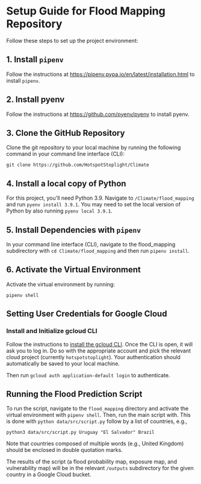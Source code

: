 # Setup Guide for Flood Mapping Repository

Follow these steps to set up the project environment:

## 1. Install `pipenv`
Follow the instructions at https://pipenv.pypa.io/en/latest/installation.html to install `pipenv`. 

## 2. Install pyenv
Follow the instructions at https://github.com/pyenv/pyenv to install pyenv.

## 3. Clone the GitHub Repository
Clone the git repository to your local machine by running the following command in your command line interface (CLI):

`git clone https://github.com/HotspotStoplight/Climate`

## 4. Install a local copy of Python
For this project, you'll need Python 3.9. Navigate to `/Climate/flood_mapping` and run `pyenv install 3.9.1`. You may need to set the local version of Python by also running `pyenv local 3.9.1`.

## 5. Install Dependencies with `pipenv`
In your command line interface (CLI), navigate to the flood_mapping subdirectory with `cd Climate/flood_mapping` and then run `pipenv install`.

## 6. Activate the Virtual Environment
Activate the virtual environment by running:

`pipenv shell`

## Setting User Credentials for Google Cloud

### Install and Initialize gcloud CLI

Follow the instructions to [install the gcloud CLI](https://cloud.google.com/sdk/docs/install). Once the CLI is open, it will ask you to log in. Do so with the appropriate account and pick the relevant cloud project (currently `hotspotstoplight`). Your authentication should automatically be saved to your local machine.

Then run `gcloud auth application-default login` to authenticate.

## Running the Flood Prediction Script
To run the script, navigate to the `flood_mapping` directory and activate the virtual environment with `pipenv shell`. Then, run the main script with. This is done with `python data/src/script.py` follow by a list of countries, e.g.,

```
python3 data/src/script.py Uruguay "El Salvador" Brazil

```
Note that countries composed of multiple words (e.g., United Kingdom) should be enclosed in double quotation marks.

The results of the script (a flood probability map, exposure map, and vulnerability map) will be in the relevant `/outputs` subdirectory for the given country in a Google Cloud bucket.